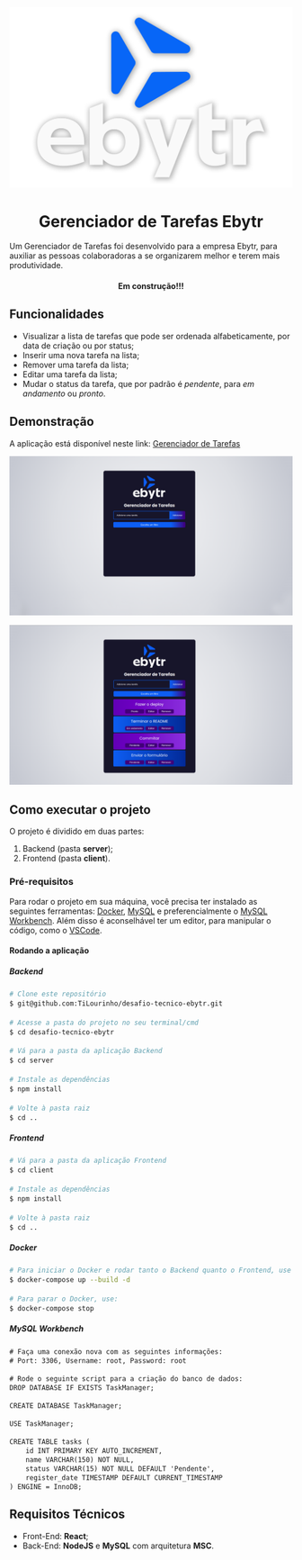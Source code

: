 <p align="center" width="20%">
  <img src="https://github.com/TiLourinho/desafio-tecnico-ebytr/blob/main/client/src/images/ebytr-logo.png" alt="Ebytr logo">
</p>

<h1 align="center">Gerenciador de Tarefas Ebytr</h1>

Um Gerenciador de Tarefas foi desenvolvido para a empresa Ebytr, para auxiliar as pessoas colaboradoras a se organizarem melhor e terem mais produtividade.

<h4 align="center">Em construção!!!</h4>

## Funcionalidades

- Visualizar a lista de tarefas que pode ser ordenada alfabeticamente, por data de criação ou por status;
- Inserir uma nova tarefa na lista;
- Remover uma tarefa da lista;
- Editar uma tarefa da lista;
- Mudar o status da tarefa, que por padrão é _pendente_, para _em andamento_ ou _pronto_.

## Demonstração

A aplicação está disponível neste link:
[Gerenciador de Tarefas](https://dp-ebytr-client.herokuapp.com/)

<p align="center width="40%">
  <img src="https://github.com/TiLourinho/desafio-tecnico-ebytr/blob/main/client/src/images/ebytr-01.png" alt="Gerenciador de Tarefas sem tarefas registradas">
</p>
<p align="center width="40%">
  <img src="https://github.com/TiLourinho/desafio-tecnico-ebytr/blob/main/client/src/images/ebytr-02.png" alt="Gerenciador de Tarefas com algumas tarefas registradas">
</p>

## Como executar o projeto

O projeto é dividido em duas partes:

1. Backend (pasta **server**);
2. Frontend (pasta **client**).

### Pré-requisitos

Para rodar o projeto em sua máquina, você precisa ter instalado as seguintes ferramentas: [Docker](https://docs.docker.com/get-docker/), [MySQL](https://dev.mysql.com/downloads/mysql/) e preferencialmente o [MySQL Workbench](https://dev.mysql.com/downloads/workbench/).
Além disso é aconselhável ter um editor, para manipular o código, como o [VSCode](https://code.visualstudio.com/download).

#### Rodando a aplicação

##### Backend

```bash
# Clone este repositório
$ git@github.com:TiLourinho/desafio-tecnico-ebytr.git

# Acesse a pasta do projeto no seu terminal/cmd
$ cd desafio-tecnico-ebytr

# Vá para a pasta da aplicação Backend
$ cd server

# Instale as dependências
$ npm install

# Volte à pasta raiz
$ cd ..
```

##### Frontend

```bash
# Vá para a pasta da aplicação Frontend
$ cd client

# Instale as dependências
$ npm install

# Volte à pasta raiz
$ cd ..
```

##### Docker

```bash
# Para iniciar o Docker e rodar tanto o Backend quanto o Frontend, use o seguinte comando:
$ docker-compose up --build -d

# Para parar o Docker, use:
$ docker-compose stop
```

##### MySQL Workbench

```mysql
# Faça uma conexão nova com as seguintes informações:
# Port: 3306, Username: root, Password: root

# Rode o seguinte script para a criação do banco de dados:
DROP DATABASE IF EXISTS TaskManager;

CREATE DATABASE TaskManager;

USE TaskManager;

CREATE TABLE tasks (
    id INT PRIMARY KEY AUTO_INCREMENT,
    name VARCHAR(150) NOT NULL,
    status VARCHAR(15) NOT NULL DEFAULT 'Pendente',
    register_date TIMESTAMP DEFAULT CURRENT_TIMESTAMP
) ENGINE = InnoDB;
```

## Requisitos Técnicos

- Front-End: **React**;
- Back-End: **NodeJS** e **MySQL** com arquitetura **MSC**.



